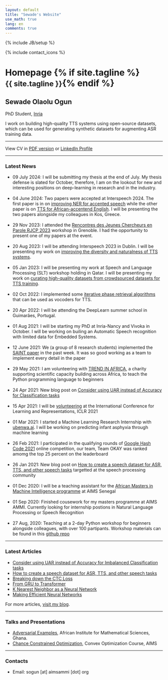 ```yaml
---
layout: default
title: "Sewade's Website"
use_math: true
lang: en
comments: true
---
```

{% include JB/setup %}
<div class="page-header">
  <div class="pull-right">
    {% include contact_icons %}
  </div>
  <h1>
    Homepage
    {% if site.tagline %}<br/><small>{{ site.tagline }}</small>{% endif %}
  </h1>
</div>


<style>
img {
  display: block;
  margin-left: auto;
  margin-right: auto;
  width: 50%;
  border-radius: 50%;
}
</style>

<!-- <img src="/img/main/sewade.jpg" class="center" style="width:100px"> -->
## Sewade Olaolu Ogun
PhD Student, [Inria](https://www.inria.fr/en/centre-inria-nancy-grand-est)

I work on building high-quality TTS systems using open-source datasets, which can be used for generating synthetic datasets for augmenting ASR training data. 

---

View CV in [PDF version](/archive/SewadeOgunCV.pdf)  or [LinkedIn Profile](https://www.linkedin.com/in/sewade-ogun/)

---

### Latest News
- 09 July 2024: I will be submitting my thesis at the end of July. My thesis defense is slated for October, therefore, I am on the lookout for new and interesting positions on deep-learning in research and in the industry. 
<br/><br/>
- 04 June 2024: Two papers were accepted at Interspeech 2024. The first paper is in on [improving NER for accented speech](https://arxiv.org/abs/2406.12387) while the other paper is on [TTS for African-accentend English](https://arxiv.org/abs/2406.11727). I will be presenting the two papers alongside my colleagues in Kos, Greece.
<br/><br/>
- 29 Nov 2023: I attended the [Rencontres des Jeunes Chercheurs en Parole RJCP 2023](https://rjcp-2023.sciencesconf.org/) workshop in Grenoble. I had the opportunity to present one of my papers at the event.
<br/><br/>
- 20 Aug 2023: I will be attending Interspeech 2023 in Dublin. I will be presenting my work on [improving the diversity and naturalness of TTS systems](https://arxiv.org/abs/2305.17724).
<br/><br/>
- 05 Jan 2023: I will be presenting my work at Speech and Language Processing (SLT) workshop holding in Qatar. I will be presenting my work on [curating high-quality datasets from crowdsourced datasets for TTS training](https://arxiv.org/abs/2210.06370).
<br/><br/>
- 02 Oct 2022: I implemented some [iterative phase retrieval algorithms](https://github.com/ogunlao/iter_vocoder) that can be used as vocoders for TTS.
<br/><br/>
- 20 Apr 2022: I will be attending the DeepLearn summer school in Guimarães, Portugal. 
<br/><br/>
- 01 Aug 2021: I will be starting my PhD at Inria-Nancy and Vivoka in October. I will be working on builing an Automatic Speech recognition with limited data for Embedded Systems.
<br/><br/>
- 12 June 2021: We (a group of 8 research students) implemented the [SAINT paper](https://arxiv.org/abs/2106.01342) in the past week. It was so good working as a team to implement every detail in the paper
<br/><br/>
- 29 May 2021: I am volunteering with [TREND IN AFRICA](https://trendinafrica.org/), a charity supporting scientific capacity building across Africa, to teach the Python programming language to beginners
<br/><br/>
- 24 Apr 2021: New blog post on [Consider using UAR instead of Accuracy for Classification tasks](https://ogunlao.github.io/blog/2021/04/24/consider_uar_accuracy.html)
<br/><br/>
- 15 Apr 2021: I will be [volunteering](https://iclr.cc/Conferences/2021/Volunteers) at the International Conference for Learning and Representations, ICLR 2021 
<br/><br/>
- 01 Mar 2021: I started a Machine Learning Research Internship with [ubenwa.ai](http://ubenwa.ai/). I will be working on predicting infant asphyxia through machine learning
<br/><br/>
- 26 Feb 2021: I participated in the qualifying rounds of [Google Hash Code 2021](https://hashcodejudge.withgoogle.com/) online competition, our team, Team OKAY was ranked amomg the top 25 percent on the leaderboard
<br/><br/>
- 26 Jan 2021: New blog post on [How to create a speech dataset for ASR, TTS, and other speech tasks](https://ogunlao.github.io/blog/2021/01/26/how-to-create-speech-dataset.html) targetted at the speech processing community
<br/><br/>
- 01 Dec 2020: I will be a teaching assistant for the [African Masters in Machine Intelligence programme](https://aimsammi.org/) at AIMS Senegal
<br/><br/>
- 01 Sep 2020: Finished cousework for my masters programme at AIMS AMMI. Currently looking for internship postions in Natural Language Processing or Speech Recognition
<br/><br/>
- 27 Aug, 2020: Teaching at a 2-day Python workshop for beginners alongside colleagues, with over 100 partipants. Workshop materials can be found in this [github repo](https://github.com/WPSYG/Python-2-day-workshop)

---

### Latest Articles

- [Consider using UAR instead of Accuracy for Imbalanced Classification tasks](https://ogunlao.github.io/blog/2021/04/24/consider_uar_accuracy.html)
- [How to create a speech dataset for ASR, TTS, and other speech tasks](https://ogunlao.github.io/blog/2021/01/26/how-to-create-speech-dataset.html)
- [Breaking down the CTC Loss](https://ogunlao.github.io/blog/2020/07/17/breaking-down-ctc-loss.html)
- [From GRU to Transformer](https://ogunlao.github.io/blog/2020/06/12/from_gru_to_transformer.html)
- [K Nearest Neighbor as a Neural Network](https://ogunlao.github.io/2020/05/23/knn-as-a-neural-network.html)
- [Making Efficient Neural Networks](https://ogunlao.github.io/2020/04/19/making_efficient_neural_networks.html)

For more articles, [visit my blog](https://ogunlao.github.io/archive/index.html).

---

### Talks and Presentations

- [Adversarial Examples](https://github.com/ogunlao/adversarial-example-presentation/blob/master/AdversarialExamples.pdf), African Institute for Mathematical Sciences, Ghana.
- [Chance Constrained Optimization](https://drive.google.com/file/d/1Z9-7nmAwEFTz7bUu_I3oRpGWdZA3wYTE/view?usp=sharing), Convex Optimization Course, AIMS

---

### Contacts
<!-- - Phone: (+233) 20 075 1986 (Ghana) / (+254) 79 583 5461 (Kenya) -->
- Email: sogun [at] aimsammi [dot] org